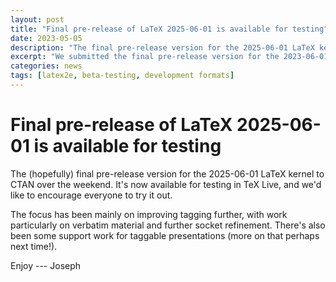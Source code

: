 ```yaml
---
layout: post
title: "Final pre-release of LaTeX 2025-06-01 is available for testing"
date: 2023-05-05
description: "The final pre-release version for the 2025-06-01 LaTeX kernel to CTAN over the weekend."
excerpt: "We submitted the final pre-release version for the 2023-06-01 LaTeX kernel to CTAN recently"
categories: news
tags: [latex2e, beta-testing, development formats]
---
```


# Final pre-release of LaTeX 2025-06-01 is available for testing

The (hopefully) final pre-release version for the 2025-06-01 LaTeX kernel to
CTAN over the weekend. It's now available for testing in TeX Live, and we'd
like to encourage everyone to try it out.

The focus has been mainly on improving tagging further, with work particularly
on verbatim material and further socket refinement. There's also been some
support work for taggable presentations (more on that perhaps next time!).

Enjoy --- Joseph


